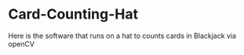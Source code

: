 # Card-Counting-Hat
Here is the software that runs on a hat to counts cards in Blackjack via openCV

